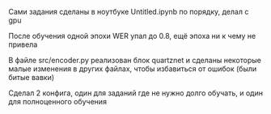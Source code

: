 Сами задания сделаны в ноутбуке Untitled.ipynb по порядку, делал с gpu

После обучения одной эпохи WER упал до 0.8, ещё эпоха ни к чему не привела

В файле src/encoder.py реализован блок quartznet и сделаны некоторые малые изменения в других файлах, чтобы избавиться от ошибок (были битые вавки)

Сделал 2 конфига, один для заданий где не нужно долго обучать, и один для полноценного обучения
